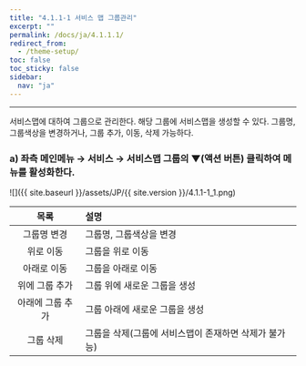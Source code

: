 ```yaml
---
title: "4.1.1-1 서비스 맵 그룹관리"
excerpt: ""
permalink: /docs/ja/4.1.1.1/
redirect_from:
  - /theme-setup/
toc: false
toc_sticky: false
sidebar:
  nav: "ja"
---
```


---
서비스맵에 대하여 그룹으로 관리한다. 해당 그룹에 서비스맵을 생성할 수 있다. 그룹명, 그룹색상을 변경하거나, 그룹 추가, 이동, 삭제 가능하다.

### a\) 좌측 메인메뉴 → 서비스 → 서비스맵 그룹의  ▼\(액션 버튼\) 클릭하여 메뉴를 활성화한다.
![]({{ site.baseurl }}/assets/JP/{{ site.version }}/4.1.1-1_1.png)

| 목록 | 설명 |
| :---: | :--- |
| 그룹명 변경 | 그룹명, 그룹색상을 변경 |
| 위로 이동 | 그룹을 위로 이동 |
| 아래로 이동 | 그룹을 아래로 이동 |
| 위에 그룹 추가 | 그룹 위에 새로운 그룹을 생성 |
| 아래에 그룹 추가 | 그룹 아래에 새로운 그룹을 생성 |
| 그룹 삭제 | 그룹을 삭제\(그룹에 서비스맵이 존재하면 삭제가 불가능\) |
